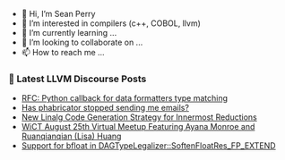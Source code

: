 - 👋 Hi, I’m Sean Perry
- 👀 I’m interested in compilers (c++, COBOL, llvm)
- 🌱 I’m currently learning ...
- 💞️ I’m looking to collaborate on ...
- 📫 How to reach me ...

<!---
s66perry/s66perry is a ✨ special ✨ repository because its `README.md` (this file) appears on your GitHub profile.
You can click the Preview link to take a look at your changes.
--->
### 📕 Latest LLVM Discourse Posts

<!-- DISCOURSE-LLVM:START -->
- [RFC: Python callback for data formatters type matching](https://discourse.llvm.org/t/rfc-python-callback-for-data-formatters-type-matching/64204#post_7)
- [Has phabricator stopped sending me emails?](https://discourse.llvm.org/t/has-phabricator-stopped-sending-me-emails/64380#post_6)
- [New Linalg Code Generation Strategy for Innermost Reductions](https://discourse.llvm.org/t/new-linalg-code-generation-strategy-for-innermost-reductions/64596#post_7)
- [WiCT August 25th Virtual Meetup Featuring Ayana Monroe and Ruanqianqian &lpar;Lisa&rpar; Huang](https://discourse.llvm.org/t/wict-august-25th-virtual-meetup-featuring-ayana-monroe-and-ruanqianqian-lisa-huang/64620#post_1)
- [Support for bfloat in DAGTypeLegalizer::SoftenFloatRes_FP_EXTEND](https://discourse.llvm.org/t/support-for-bfloat-in-dagtypelegalizer-softenfloatres-fp-extend/64586#post_7)
<!-- DISCOURSE-LLVM:END -->
